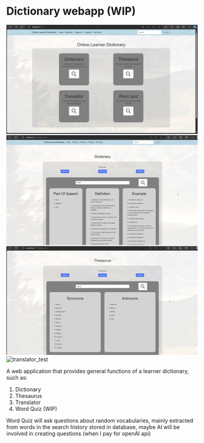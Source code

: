# Dictionary webapp (WIP)

![home_preview](READMEassets/home_preview.jpg)
![dictionary_test](READMEassets/dictionary_test.png)
![thesaurus_test](READMEassets/thesaurus_test.jpg)
![translator_test](READMEassets/translator_test.png)

A web application that provides general functions of a learner dictionary, such as: <br>

1. Dictionary<br>
2. Thesaurus<br>
3. Translator<br>
4. Word Quiz (WIP)<br>

Word Quiz will ask questions about random vocabularies, mainly extracted from words in the search history stored in database, maybe AI will be involved in creating questions (when I pay for openAI api)

